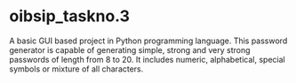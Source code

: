 # oibsip_taskno.3
A basic GUI based project in Python programming language. This password generator is capable of generating simple, strong and very strong passwords of length from 8 to 20. It includes numeric, alphabetical, special symbols or mixture of all characters.
